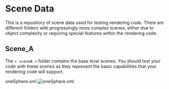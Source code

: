 # Scene Data

This is a repository of scene data used for testing rendering code.  There are different folders with progressingly more complex scenes, either due to object complexity or requiring special features within the rendering code.

## Scene_A

The `< sceneA >` folder contains the base level scenes.  You should test your code with these scenes as they represent the basic capabilities that your rendering code will support.

oneSphere.xml
![oneSphere.xml](scenes_A/images/oneSphere.png)


